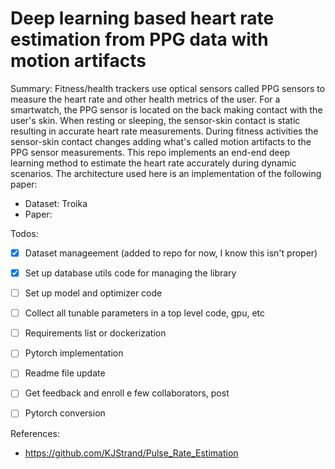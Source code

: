 # Deep learning based heart rate estimation from PPG data with motion artifacts

Summary: Fitness/health trackers use optical sensors called PPG sensors to measure the heart rate and other health metrics of the user. For a smartwatch, the PPG sensor is located on the back making contact with the user's skin. When resting or sleeping, the sensor-skin contact is static resulting in accurate heart rate measurements. During fitness activities the sensor-skin contact changes adding what's called motion artifacts to the PPG sensor measurements. This repo implements an end-end deep learning method to estimate the heart rate accurately during dynamic scenarios. The architecture used here is an implementation of the following paper: 

- Dataset: Troika
- Paper:  

Todos: 
- [x] Dataset manageement (added to repo for now, I know this isn't proper)
- [x] Set up database utils code for managing the library
- [ ] Set up model and optimizer code
- [ ] Collect all tunable parameters in a top level code, gpu, etc
- [ ] Requirements list or dockerization
- [ ] Pytorch implementation
- [ ] Readme file update
- [ ] Get feedback and enroll e few collaborators, post
- [ ] Pytorch conversion

 
References:
- https://github.com/KJStrand/Pulse_Rate_Estimation